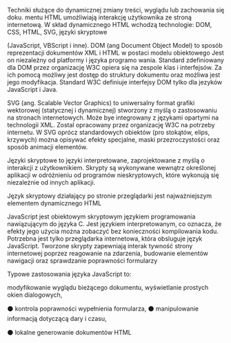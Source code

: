 
Techniki służące do dynamicznej zmiany treści, wyglądu lub zachowania się doku. mentu HTML umożliwiają interakcję użytkownika ze stroną internetową. W skład dynamicznego HTML wchodzą technologie: DOM, CSS, HTML, SVG, języki skryptowe

(JavaScript, VBScript i inne). DOM (ang Document Object Model) to sposób reprezentacji dokumentów XML i HTML w postaci modelu obiektowego Jest on niezależny od platformy i języka programo wania. Standard zdefiniowany dla DOM przez organizację W3C opiera się na zespole klas i interfejsów. Za ich pomocą możliwy jest dostęp do struktury dokumentu oraz możliwa jest jego modyfikacja. Standard W3C definiuje interfejsy DOM tylko dla jezyków JavaScript i Java.

SVG (ang. Scalable Vector Graphics) to uniwersalny format grafiki wektorowej (statycznej i dynamicznej) stworzony z myślą o zastosowaniu na stronach internetowych. Może bye integrowany z językami opartymi na technologii XML. Zostal opracowany przez organizację W3C na potrzeby internetu. W SVG oprócz standardowych obiektów (pro stokątów, elips, krzywych) można opisywać efekty specjalne, maski przezroczystości oraz sposób animacji elementów.

Języki skryptowe to języki interpretowane, zaprojektowane z myślą o interakcji z użytkownikiem. Skrypty są wykonywane wewnątrz określonej aplikacji w odróżnieniu od programów nieskryptowych, które wykonują się niezależnie od innych aplikacji.

Język skryptowy działający po stronie przeglądarki jest najważniejszym elementem dynamicznego HTML


JavaScript jest obiektowym skryptowym językiem programowania nawiązującym do języka C. Jest językiem interpretowanym, co oznacza, że efekty jego użycia można zobaczyć bez konieczności kompilowania kodu. Potrzebna jest tylko przeglądarka internetowa, która obsluguje język JavaScript. Tworzone skrypty zapewniają interak tywność strony internetowej poprzez reagowanie na zdarzenia, budowanie elementów nawigacji oraz sprawdzanie poprawności formularzy

Typowe zastosowania języka JavaScript to:

modyfikowanie wyglądu bieżącego dokumentu, wyświetlanie prostych okien dialogowych,

⚫ kontrola poprawności wypełnienia formularza, ⚫ manipulowanie informacją dotyczącą dary i czasu,

⚫ lokalne generowanie dokumentów HTML
